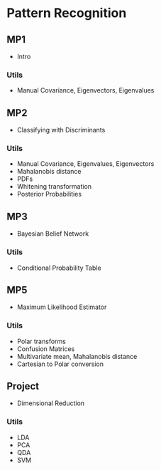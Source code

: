 # Pattern Recognition

## MP1
 - Intro
### Utils
 - Manual Covariance, Eigenvectors, Eigenvalues

## MP2
 - Classifying with Discriminants
### Utils
 - Manual Covariance, Eigenvalues, Eigenvectors
 - Mahalanobis distance
 - PDFs
 - Whitening transformation
 - Posterior Probabilities

## MP3
 - Bayesian Belief Network

### Utils
 - Conditional Probability Table

## MP5
 - Maximum Likelihood Estimator

### Utils
 - Polar transforms
 - Confusion Matrices
 - Multivariate mean, Mahalanobis distance
 - Cartesian to Polar conversion

## Project
 - Dimensional Reduction

### Utils
 - LDA
 - PCA
 - QDA
 - SVM

